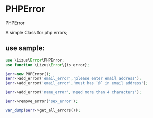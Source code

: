 # PHPError
PHPError

A simple Class for php errors;

## use sample:

```php
use \Lizus\Error\PHPError;
use function \Lizus\Error\{is_error};

$err=new PHPError();
$err->add_error('email_error','please enter email address');
$err->add_error('email_error','must has `@` in email address');

$err->add_error('name_error','need more than 4 characters');

$err->remove_error('sex_error');

var_dump($err->get_all_errors());
```
